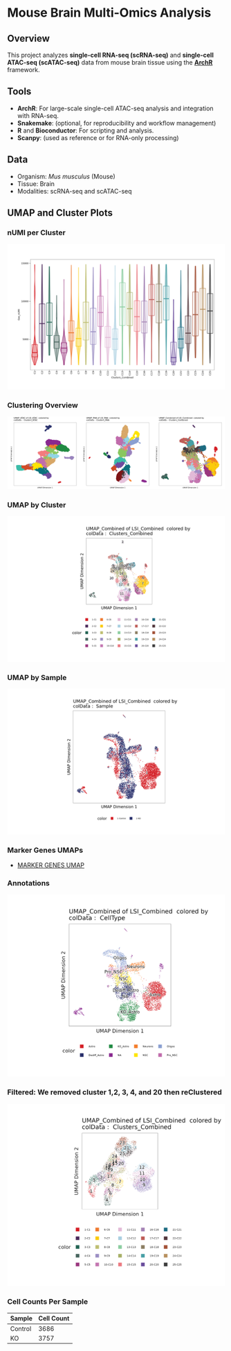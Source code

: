 # Mouse Brain Multi-Omics Analysis

## Overview

This project analyzes **single-cell RNA-seq (scRNA-seq)** and **single-cell ATAC-seq (scATAC-seq)** data from mouse brain tissue using the **[ArchR](https://www.archrproject.com/)** framework.

## Tools

- **ArchR**: For large-scale single-cell ATAC-seq analysis and integration with RNA-seq.
- **Snakemake**: (optional, for reproducibility and workflow management)
- **R** and **Bioconductor**: For scripting and analysis.
- **Scanpy**: (used as reference or for RNA-only processing)

## Data

- Organism: *Mus musculus* (Mouse)
- Tissue: Brain
- Modalities: scRNA-seq and scATAC-seq


## UMAP and Cluster Plots


### nUMI per Cluster
![nUMI per Cluster](mouseBrain_perClustersnUMI.png)


### Clustering Overview
![Clusters UMAP](mouseBrain_ClustersUMAP.png)

### UMAP by Cluster
![UMAP by Cluster](mouseBrain_SamplesUMAP_byCluster.png)

### UMAP by Sample
![UMAP by Sample](mouseBrain_SamplesUMAP_bySample.png)


### Marker Genes UMAPs 
- [MARKER GENES UMAP](Rplots.pdf)

### Annotations 
![Annotations](mouseBrain_CellTypeUMAP_annotated.png)

### Filtered: We removed cluster 1,2, 3, 4, and 20  then reClustered
![Filtered](UMAP_Clusters_filtered.png)



### Cell Counts Per Sample

| Sample  | Cell Count |
|---------|------------|
| Control | 3686       |
| KO      | 3757       |




